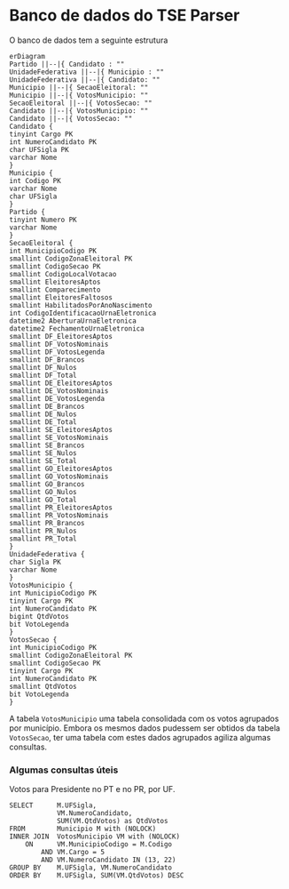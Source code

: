 # Banco de dados do TSE Parser

O banco de dados tem a seguinte estrutura

```mermaid
erDiagram
Partido ||--|{ Candidato : ""
UnidadeFederativa ||--|{ Municipio : ""
UnidadeFederativa ||--|{ Candidato: ""
Municipio ||--|{ SecaoEleitoral: ""
Municipio ||--|{ VotosMunicipio: ""
SecaoEleitoral ||--|{ VotosSecao: ""
Candidato ||--|{ VotosMunicipio: ""
Candidato ||--|{ VotosSecao: ""
Candidato {
tinyint Cargo PK
int NumeroCandidato PK
char UFSigla PK
varchar Nome
}
Municipio {
int Codigo PK
varchar Nome
char UFSigla
}
Partido {
tinyint Numero PK
varchar Nome
}
SecaoEleitoral {
int MunicipioCodigo PK
smallint CodigoZonaEleitoral PK
smallint CodigoSecao PK
smallint CodigoLocalVotacao
smallint EleitoresAptos
smallint Comparecimento
smallint EleitoresFaltosos
smallint HabilitadosPorAnoNascimento
int CodigoIdentificacaoUrnaEletronica
datetime2 AberturaUrnaEletronica
datetime2 FechamentoUrnaEletronica
smallint DF_EleitoresAptos
smallint DF_VotosNominais
smallint DF_VotosLegenda
smallint DF_Brancos
smallint DF_Nulos
smallint DF_Total
smallint DE_EleitoresAptos
smallint DE_VotosNominais
smallint DE_VotosLegenda
smallint DE_Brancos
smallint DE_Nulos
smallint DE_Total
smallint SE_EleitoresAptos
smallint SE_VotosNominais
smallint SE_Brancos
smallint SE_Nulos
smallint SE_Total
smallint GO_EleitoresAptos
smallint GO_VotosNominais
smallint GO_Brancos
smallint GO_Nulos
smallint GO_Total
smallint PR_EleitoresAptos
smallint PR_VotosNominais
smallint PR_Brancos
smallint PR_Nulos
smallint PR_Total
}
UnidadeFederativa {
char Sigla PK
varchar Nome
}
VotosMunicipio {
int MunicipioCodigo PK
tinyint Cargo PK
int NumeroCandidato PK
bigint QtdVotos
bit VotoLegenda
}
VotosSecao {
int MunicipioCodigo PK
smallint CodigoZonaEleitoral PK
smallint CodigoSecao PK
tinyint Cargo PK
int NumeroCandidato PK
smallint QtdVotos
bit VotoLegenda
}
```

A tabela `VotosMunicipio` uma tabela consolidada com os votos agrupados por município. 
Embora os mesmos dados pudessem ser obtidos da tabela `VotosSecao`, ter uma tabela com estes dados agrupados agiliza algumas consultas.

### Algumas consultas úteis

Votos para Presidente no PT e no PR, por UF.
```
SELECT      M.UFSigla,
            VM.NumeroCandidato,
            SUM(VM.QtdVotos) as QtdVotos
FROM        Municipio M with (NOLOCK)
INNER JOIN  VotosMunicipio VM with (NOLOCK)
    ON      VM.MunicipioCodigo = M.Codigo
        AND VM.Cargo = 5
        AND VM.NumeroCandidato IN (13, 22)
GROUP BY    M.UFSigla, VM.NumeroCandidato
ORDER BY    M.UFSigla, SUM(VM.QtdVotos) DESC
```


